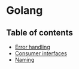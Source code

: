 # Golang

## Table of contents

- [Error handling](error-handling)
- [Consumer interfaces](consumer-interfaces)
- [Naming](naming)
